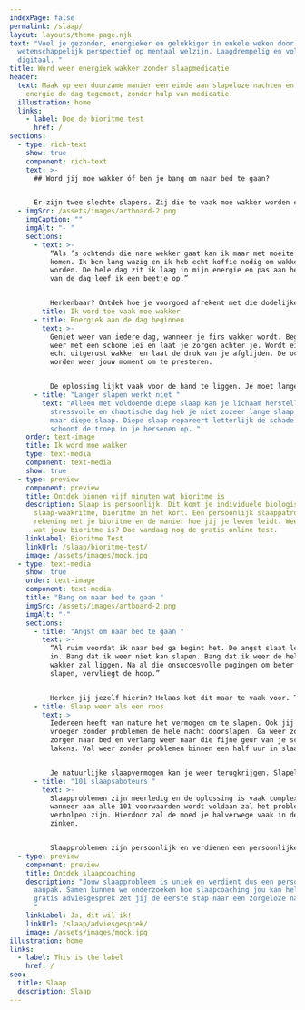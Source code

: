 ```yaml
---
indexPage: false
permalink: /slaap/
layout: layouts/theme-page.njk
text: "Voel je gezonder, energieker en gelukkiger in enkele weken door een uniek
  wetenschappelijk perspectief op mentaal welzijn. Laagdrempelig en volledig
  digitaal. "
title: Word weer energiek wakker zonder slaapmedicatie
header:
  text: Maak op een duurzame manier een einde aan slapeloze nachten en ga weer met
    energie de dag tegemoet, zonder hulp van medicatie.
  illustration: home
  links:
    - label: Doe de bioritme test
      href: /
sections:
  - type: rich-text
    show: true
    component: rich-text
    text: >-
      ## Word jij moe wakker óf ben je bang om naar bed te gaan?


      Er zijn twee slechte slapers. Zij die te vaak moe wakker worden en met tegenzin aan de dag beginnen. En slechte slapers die al heel lang niet goed slapen en daarom bang zijn om naar bed te gaan, bang om weer een nacht nauwelijks te slapen. Wat voor slaper ben jij?
  - imgSrc: /assets/images/artboard-2.png
    imgCaption: ""
    imgAlt: "- "
    sections:
      - text: >-
          “Als ’s ochtends die nare wekker gaat kan ik maar met moeite uit bed
          komen. Ik ben lang wazig en ik heb echt koffie nodig om wakker te
          worden. De hele dag zit ik laag in mijn energie en pas aan het einde
          van de dag leef ik een beetje op.”


          Herkenbaar? Ontdek hoe je voorgoed afrekent met die dodelijke vermoeidheid en hoe jij ’s ochtends weer met een lach op je gezicht aan de dag kan beginnen.
        title: Ik word toe vaak moe wakker
      - title: Energiek aan de dag beginnen
        text: >-
          Geniet weer van iedere dag, wanneer je firs wakker wordt. Begin de dag
          weer met een schone lei en laat je zorgen achter je. Wordt eindelijk
          echt uitgerust wakker en laat de druk van je afglijden. De ochtenden
          worden weer jouw moment om te presteren. 


          De oplossing lijkt vaak voor de hand te liggen. Je moet langer slapen. Helaas makkelijker gezegd dan gedaan. En toch leidt langer slapen niet altijd tot meer energie.
      - title: "Langer slapen werkt niet "
        text: "Alleen met voldoende diepe slaap kan je lichaam herstellen. Na een
          stressvolle en chaotische dag heb je niet zozeer lange slaap nodig,
          maar diepe slaap. Diepe slaap repareert letterlijk de schade en
          schoont de troep in je hersenen op. "
    order: text-image
    title: Ik word moe wakker
    type: text-media
    component: text-media
    show: true
  - type: preview
    component: preview
    title: Ontdek binnen vijf minuten wat bioritme is
    description: Slaap is persoonlijk. Dit komt je individuele biologische
      slaap-waakritme, bioritme in het kort. Een persoonlijk slaappatroon houdt
      rekening met je bioritme en de manier hoe jij je leven leidt. Weet jij al
      wat jouw bioritme is? Doe vandaag nog de gratis online test.
    linkLabel: Bioritme Test
    linkUrl: /slaap/bioritme-test/
    image: /assets/images/mock.jpg
  - type: text-media
    show: true
    order: text-image
    component: text-media
    title: "Bang om naar bed te gaan "
    imgSrc: /assets/images/artboard-2.png
    imgAlt: "-"
    sections:
      - title: "Angst om naar bed te gaan "
        text: >-
          “Al ruim voordat ik naar bed ga begint het. De angst slaat letterlijk
          in. Bang dat ik weer niet kan slapen. Bang dat ik weer de hele nacht
          wakker zal liggen. Na al die onsuccesvolle pogingen om beter te
          slapen, vervliegt de hoop.”


          Herken jij jezelf hierin? Helaas kot dit maar te vaak voor. Toch kan ook jij weer het vertrouwen herwinnen in je slaapvermogen en zonder angst naar bed gaan.
      - title: Slaap weer als een roos
        text: >
          Iedereen heeft van nature het vermogen om te slapen. Ook jij kon
          vroeger zonder problemen de hele nacht doorslapen. Ga weer zonder
          zorgen naar bed en verlang weer naar die fijne geur van je schone
          lakens. Val weer zonder problemen binnen een half uur in slaap. 


          Je natuurlijke slaapvermogen kan je weer terugkrijgen. Slapeloze nachten hebben namelijk altijd een oorzaak. Vaak is de oorzaak meerledig. Hierdoor is de oorzaak vaak complex.
      - title: "101 slaapsaboteurs "
        text: >-
          Slaapproblemen zijn meerledig en de oplossing is vaak complex. Alleen
          wanneer aan alle 101 voorwaarden wordt voldaan zal het probleem
          verholpen zijn. Hierdoor zal de moed je halverwege vaak in de schoenen
          zinken. 


          Slaapproblemen zijn persoonlijk en verdienen een persoonlijke aanpak. We rekenen stap voor stap af met de stoorzenders, zowel biologisch als psychologisch.
  - type: preview
    component: preview
    title: Ontdek slaapcoaching
    description: "Jouw slaapprobleem is uniek en verdient dus een persoonlijke
      aanpak. Samen kunnen we onderzoeken hoe slaapcoaching jou kan helpen. Met
      gratis adviesgesprek zet jij de eerste stap naar een zorgeloze nachtrust.
      "
    linkLabel: Ja, dit wil ik!
    linkUrl: /slaap/adviesgesprek/
    image: /assets/images/mock.jpg
illustration: home
links:
  - label: This is the label
    href: /
seo:
  title: Slaap
  description: Slaap
---
```

